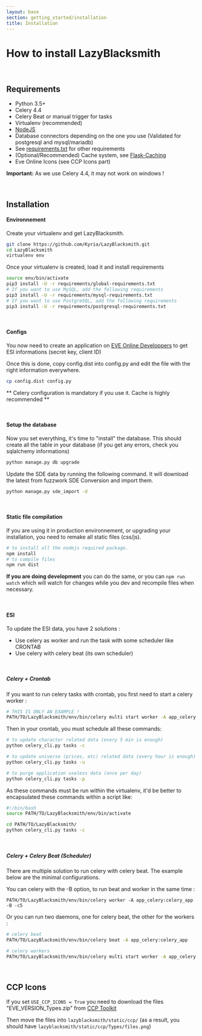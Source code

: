 ```yaml
---
layout: base
section: getting_started/installation
title: Installation
---
```

# How to install LazyBlacksmith

&nbsp;

## Requirements
* Python 3.5+
* Celery 4.4
* Celery Beat or manual trigger for tasks
* Virtualenv (recommended)
* [NodeJS](http://nodejs.org/)
* Database connectors depending on the one you use (Validated for postgresql and mysql/mariadb)
* See [requirements.txt](https://github.com/Kyria/LazyBlacksmith/tree/master/requirements/) for other requirements
* (Optional/Recommended) Cache system, see [Flask-Caching](https://pythonhosted.org/Flask-Caching/)
* Eve Online Icons (see CCP Icons part)

__Important:__ As we use Celery 4.4, it may not work on windows !

&nbsp;

## Installation

#### Environnement
Create your virtualenv and get LazyBlacksmith.
```bash
git clone https://github.com/Kyria/LazyBlacksmith.git
cd LazyBlacksmith
virtualenv env
```

Once your virtualenv is created, load it and install requirements
```bash
source env/bin/activate
pip3 install -U -r requirements/global-requirements.txt
# If you want to use MySQL, add the following requirements
pip3 install -U -r requirements/mysql-requirements.txt
# If you want to use PostgreSQL, add the following requirements
pip3 install -U -r requirements/postgresql-requirements.txt
```

&nbsp;

#### Configs
You now need to create an application on [EVE Online Developpers](https://developers.eveonline.com/applications) to get ESI informations (secret key, client ID)

Once this is done, copy config.dist into config.py and edit the file with the right information everywhere.
```bash
cp config.dist config.py
```

** Celery configuration is mandatory if you use it. Cache is highly recommended **

&nbsp;

#### Setup the database
Now you set everything, it's time to "install" the database. This should create all the table in your database (if you get any errors, check you sqlalchemy informations)
```sh
python manage.py db upgrade
```

Update the SDE data by running the following command. It will download the latest from fuzzwork SDE Conversion and import them.
```sh
python manage.py sde_import -d
```

&nbsp;

#### Static file compilation
If you are using it in production environnement, or upgrading your installation, you need to remake all static files (css/js).

```sh
# to install all the nodejs required package.
npm install
# to compile files
npm run dist
```

__If you are doing development__ you can do the same, or you can `npm run watch` which will watch for changes while you dev and recompile files when necessary.

&nbsp;

#### ESI
To update the ESI data, you have 2 solutions :
* Use celery as worker and run the task with some scheduler like CRONTAB
* Use celery with celery beat (its own scheduler)

&nbsp;

##### Celery + Crontab

If you want to run celery tasks with crontab, you first need to start a celery worker :
```sh
# THIS IS ONLY AN EXAMPLE !
PATH/TO/LazyBlacksmith/env/bin/celery multi start worker -A app_celery:celery_app -c5
```

Then in your crontab, you must schedule all these commands:
```sh
# to update character related data (every 5 min is enough)
python celery_cli.py tasks -c

# to update universe (prices, etc) related data (every hour is enough)
python celery_cli.py tasks -u

# to purge application useless data (once per day)
python celery_cli.py tasks -p
```

As these commands must be run within the virtualenv, it'd be better to encapsulated these commands within a script like:
```sh
#!/bin/bash
source PATH/TO/LazyBlacksmith/env/bin/activate

cd PATH/TO/LazyBlacksmith/
python celery_cli.py tasks -c
```

&nbsp;

##### Celery + Celery Beat (Scheduler)
There are multiple solution to run celery with celery beat. The example below are the minimal configurations.

You can celery with the -B option, to run beat and worker in the same time :
```
PATH/TO/LazyBlacksmith/env/bin/celery worker -A app_celery:celery_app -B -c5
```

Or you can run two daemons, one for celery beat, the other for the workers :
```sh
# celery beat
PATH/TO/LazyBlacksmith/env/bin/celery beat -A app_celery:celery_app

# celery workers
PATH/TO/LazyBlacksmith/env/bin/celery multi start worker -A app_celery:celery_app -c5
```


&nbsp;

## CCP Icons

If you set ```USE_CCP_ICONS = True``` you need to download the files "EVE_VERSION_Types.zip" from [CCP Toolkit](https://developers.eveonline.com/resource/resources)

Then move the files into ```lazyblacksmith/static/ccp/``` (as a result, you should have ```lazyblacksmith/static/ccp/Types/files.png```)

